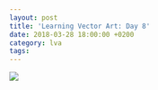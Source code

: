 ```yaml
---
layout: post
title: 'Learning Vector Art: Day 8'
date: 2018-03-28 18:00:00 +0200
category: lva
tags:
---
```


![]({{site.baseurl}}/assets/images/posts/2018/LearningVectorArt/08.svg)
